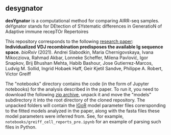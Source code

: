## desygnator
__desYgnator__ is a computational method for comparing AIRR-seq samples. deYgnator stands for DEtection of SYstematic differences in GeneratioN of Adaptive immune recepTOr Repertoires


This repository corresponds to the following [research paper](https://www.biorxiv.org/content/10.1101/2021.04.19.440409v1):  
__Individualized VDJ recombination predisposes the available Ig sequence space.__ _bioRxiv_ (2021). Andrei Slabodkin, Maria Chernigovskaya, Ivana Mikocziova,  Rahmad Akbar, Lonneke Scheffer, Milena Pavlović, Igor Snapkov, Brij Bhushan Mehta, Habib Bashour, Jose Gutierrez-Marcos, Ludvig M. Sollid, Ingrid Hobaek Haff, Geir Kjetil Sandve, Philippe A. Robert, Victor Greiff

The "notebooks" directory contains the code (in the form of Jupyter notebooks) for the analysis described in the paper. 
To run it, you need to download the following [zip archive](https://doi.org/10.11582/2021.00089), unpack it and move the "models" subdirectory it into the root directory of the cloned repository. 
The unpacked folders will contain the [IGoR](https://github.com/qmarcou/IGoR) model parameter files corersponding to the fitted models analyzed in the paper, along with the fasta files these model parameters were inferred from. See, for example, `notebooks/greiff_cell_reports_pre.ipynb` for an example of parsing such files in Python.


